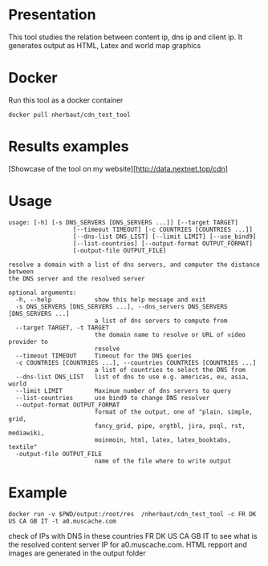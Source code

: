 # Presentation #

This tool studies the relation between content ip, dns ip and client ip. It generates output as HTML, Latex and world map graphics

# Docker #

Run this tool as a docker container

```
docker pull nherbaut/cdn_test_tool
```

# Results examples #

[Showcase of the tool on my website][http://data.nextnet.top/cdn]

# Usage # 

```
usage: [-h] [-s DNS_SERVERS [DNS_SERVERS ...]] [--target TARGET]
                  [--timeout TIMEOUT] [-c COUNTRIES [COUNTRIES ...]]
                  [--dns-list DNS_LIST] [--limit LIMIT] [--use_bind9]
                  [--list-countries] [--output-format OUTPUT_FORMAT]
                  [-output-file OUTPUT_FILE]

resolve a domain with a list of dns servers, and computer the distance between
the DNS server and the resolved server

optional arguments:
  -h, --help            show this help message and exit
  -s DNS_SERVERS [DNS_SERVERS ...], --dns_servers DNS_SERVERS [DNS_SERVERS ...]
                        a list of dns servers to compute from
  --target TARGET, -t TARGET
                        the domain name to resolve or URL of video provider to
                        resolve
  --timeout TIMEOUT     Timeout for the DNS queries
  -c COUNTRIES [COUNTRIES ...], --countries COUNTRIES [COUNTRIES ...]
                        a list of countries to select the DNS from
  --dns-list DNS_LIST   list of dns to use e.g. americas, eu, asia, world
  --limit LIMIT         Maximum number of dns servers to query
  --list-countries      use bind9 to change DNS resolver
  --output-format OUTPUT_FORMAT
                        format of the output, one of "plain, simple, grid,
                        fancy_grid, pipe, orgtbl, jira, psql, rst, mediawiki,
                        moinmoin, html, latex, latex_booktabs, textile"
  -output-file OUTPUT_FILE
                        name of the file where to write output

```


# Example #

```
docker run -v $PWD/output:/root/res  /nherbaut/cdn_test_tool -c FR DK US CA GB IT -t a0.muscache.com
```

check of IPs with DNS in these countries FR DK US CA GB IT to see what is the resolved content server IP for a0.muscache.com.
HTML repport and images are generated in the output folder


